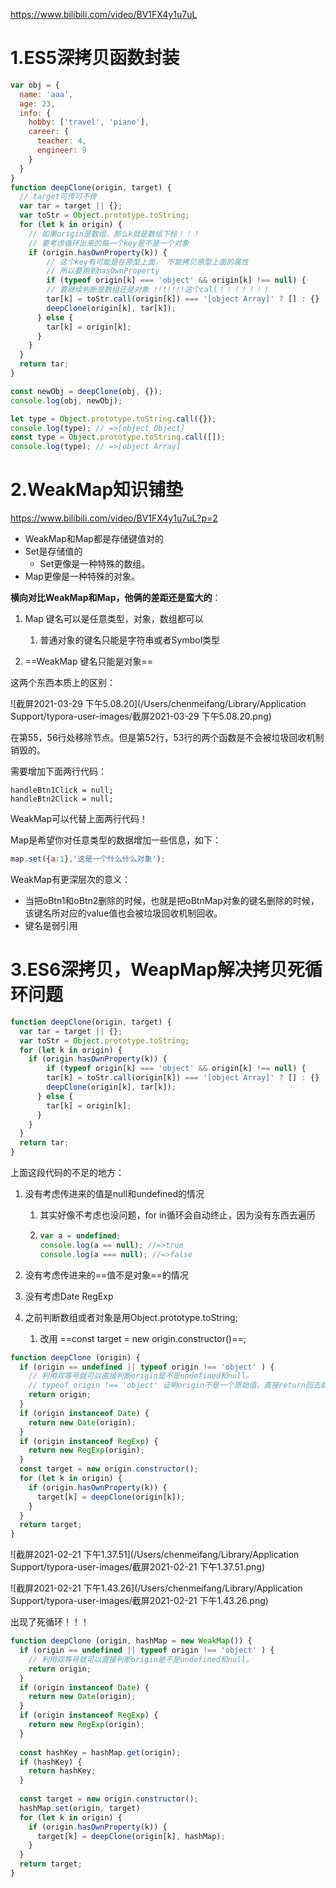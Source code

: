 https://www.bilibili.com/video/BV1FX4y1u7uL

# 1.ES5深拷贝函数封装

```javascript
var obj = {
  name: 'aaa',
  age: 23,
  info: {
    hobby: ['travel', 'piano'],
    career: {
      teacher: 4,
      engineer: 9
    }
  }
}
function deepClone(origin, target) {
  // target可传可不传
  var tar = target || {};
  var toStr = Object.prototype.toString; 
  for (let k in origin) {
    // 如果origin是数组，那么k就是数组下标！！！
    // 要考虑循环出来的每一个key是不是一个对象
    if (origin.hasOwnProperty(k)) {
        // 这个key有可能是在原型上面， 不能拷贝原型上面的属性 
        // 所以要用到hasOwnProperty
        if (typeof origin[k] === 'object' && origin[k] !== null) {
        // 要继续判断是数组还是对象 !!!!!!!这个call！！！！！！！
        tar[k] = toStr.call(origin[k]) === '[object Array]' ? [] : {}
        deepClone(origin[k], tar[k]);
      } else {
        tar[k] = origin[k];
      }
    }
  }
  return tar;
}

const newObj = deepClone(obj, {});
console.log(obj, newObj);
```

```javascript
let type = Object.prototype.toString.call({});
console.log(type); // =>[object Object]
const type = Object.prototype.toString.call([]);
console.log(type); // =>[object Array]
```

# 2.WeakMap知识铺垫

https://www.bilibili.com/video/BV1FX4y1u7uL?p=2

* WeakMap和Map都是存储键值对的
* Set是存储值的
  * Set更像是一种特殊的数组。
* Map更像是一种特殊的对象。



**横向对比WeakMap和Map，他俩的差距还是蛮大的**：

1. Map 键名可以是任意类型，对象，数组都可以
   1. 普通对象的键名只能是字符串或者Symbol类型

2. ==WeakMap 键名只能是对象==



这两个东西本质上的区别：

![截屏2021-03-29 下午5.08.20](/Users/chenmeifang/Library/Application Support/typora-user-images/截屏2021-03-29 下午5.08.20.png)

在第55，56行处移除节点。但是第52行，53行的两个函数是不会被垃圾回收机制销毁的。

需要增加下面两行代码：

```
handleBtn1Click = null;
handleBtn2Click = null;
```

WeakMap可以代替上面两行代码！

Map是希望你对任意类型的数据增加一些信息，如下：

```js
map.set({a:1},'这是一个什么什么对象');
```

WeakMap有更深层次的意义：

* 当把oBtn1和oBtn2删除的时候，也就是把oBtnMap对象的键名删除的时候，该键名所对应的value值也会被垃圾回收机制回收。 
* 键名是弱引用

# 3.ES6深拷贝，WeapMap解决拷贝死循环问题

```js
function deepClone(origin, target) {
  var tar = target || {};
  var toStr = Object.prototype.toString; 
  for (let k in origin) {
    if (origin.hasOwnProperty(k)) {
        if (typeof origin[k] === 'object' && origin[k] !== null) {
        tar[k] = toStr.call(origin[k]) === '[object Array]' ? [] : {}
        deepClone(origin[k], tar[k]);
      } else {
        tar[k] = origin[k];
      }
    }
  }
  return tar;
}
```

上面这段代码的不足的地方：

1. 没有考虑传进来的值是null和undefined的情况

   1. 其实好像不考虑也没问题，for in循环会自动终止，因为没有东西去遍历

   2. ```js
      var a = undefined;
      console.log(a == null); //=>true
      console.log(a === null); //=>false
      ```

2. 没有考虑传进来的==值不是对象==的情况

3. 没有考虑Date  RegExp

4. 之前判断数组或者对象是用Object.prototype.toString;

   1. 改用 ==const target = new origin.constructor()==;

```javascript
function deepClone (origin) {
  if (origin == undefined || typeof origin !== 'object' ) {
    // 利用双等号就可以直接判断origin是不是undefined和null。
    // typeof origin !== 'object' 证明origin不是一个原始值，直接return回去就可以了！！ 
    return origin;
  }
  if (origin instanceof Date) {
    return new Date(origin);
  }
  if (origin instanceof RegExp) {
    return new RegExp(origin);
  }
  const target = new origin.constructor();
  for (let k in origin) {
    if (origin.hasOwnProperty(k)) {
      target[k] = deepClone(origin[k]);
    }
  }
  return target;
}
```



![截屏2021-02-21 下午1.37.51](/Users/chenmeifang/Library/Application Support/typora-user-images/截屏2021-02-21 下午1.37.51.png)

![截屏2021-02-21 下午1.43.26](/Users/chenmeifang/Library/Application Support/typora-user-images/截屏2021-02-21 下午1.43.26.png)

出现了死循环！！！

```javascript
function deepClone (origin, hashMap = new WeakMap()) {
  if (origin == undefined || typeof origin !== 'object' ) {
    // 利用双等号就可以直接判断origin是不是undefined和null。
    return origin;
  }
  if (origin instanceof Date) {
    return new Date(origin);
  }
  if (origin instanceof RegExp) {
    return new RegExp(origin);
  }
  
  const hashKey = hashMap.get(origin);
  if (hashKey) {
    return hashKey;
  }
  
  const target = new origin.constructor();
  hashMap.set(origin, target)
  for (let k in origin) {
    if (origin.hasOwnProperty(k)) {
      target[k] = deepClone(origin[k], hashMap);
    }
  }
  return target;
}
```





















